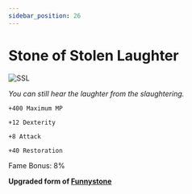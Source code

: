 ```yaml
---
sidebar_position: 26
---
```


# Stone of Stolen Laughter

![SSL](https://vwiki.valorserver.com/api/item/picture/stone%20of%20stolen%20laughter)

<i>You can still hear the laughter from the slaughtering.</i>

    +400 Maximum MP
    
    +12 Dexterity
    
    +8 Attack
    
    +40 Restoration
    
Fame Bonus: 8%

**Upgraded form of [Funnystone](https://wiki.valorserver.com/docs/items/rings/ut/funnystone)**
